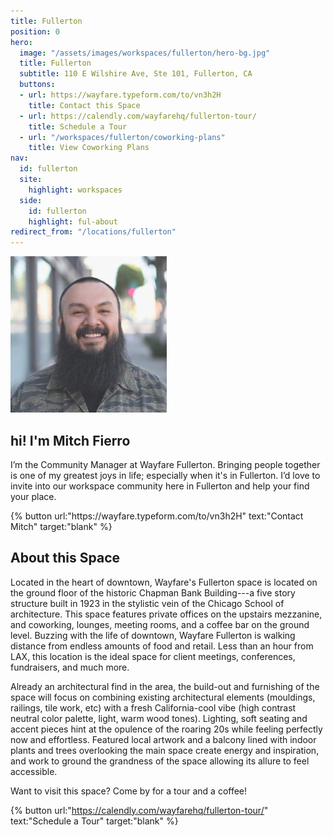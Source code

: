 ```yaml
---
title: Fullerton
position: 0
hero:
  image: "/assets/images/workspaces/fullerton/hero-bg.jpg"
  title: Fullerton
  subtitle: 110 E Wilshire Ave, Ste 101, Fullerton, CA
  buttons:
  - url: https://wayfare.typeform.com/to/vn3h2H
    title: Contact this Space
  - url: https://calendly.com/wayfarehq/fullerton-tour/
    title: Schedule a Tour
  - url: "/workspaces/fullerton/coworking-plans"
    title: View Coworking Plans
nav:
  id: fullerton
  site:
    highlight: workspaces
  side:
    id: fullerton
    highlight: ful-about
redirect_from: "/locations/fullerton"
---
```


<div class="row pb-4">
  <div class="col-12 col-md-4 col-lg-4 pb-3 justify-content-center">
    <img class="rounded-circle img-fluid" src="/assets/images/mitch-fierro.jpg" alt="" data-rjs="2">
  </div>
  <div class="col-12 col-md-8 col-lg-8 my-auto">
    <h2 class="h1 script">hi! I'm Mitch Fierro</h2>
    <p>I’m the Community Manager at Wayfare Fullerton. Bringing people together is one of my greatest joys in life; especially when it's in Fullerton. I’d love to invite into our workspace community here in Fullerton and help your find your place.</p>
    {% button url:"https://wayfare.typeform.com/to/vn3h2H" text:"Contact Mitch" target:"blank" %}
  </div>
</div>

## About this Space

Located in the heart of downtown, Wayfare's Fullerton space is located on the ground floor of the historic Chapman Bank Building---a five story structure built in 1923 in the stylistic vein of the Chicago School of architecture. This space features private offices on the upstairs mezzanine, and coworking, lounges, meeting rooms, and a coffee bar on the ground level. Buzzing with the life of downtown, Wayfare Fullerton is walking distance from endless amounts of food and retail. Less than an hour from LAX, this location is the ideal space for client meetings, conferences, fundraisers, and much more.

Already an architectural find in the area, the build-out and furnishing of the space will focus on combining existing architectural elements (mouldings, railings, tile work, etc) with a fresh California-cool vibe (high contrast neutral color palette, light, warm wood tones). Lighting, soft seating and accent pieces hint at the opulence of the roaring 20s while feeling perfectly now and effortless. Featured local artwork and a balcony lined with indoor plants and trees overlooking the main space create energy and inspiration, and work to ground the grandness of the space allowing its allure to feel accessible.

<!-- TODO: icons for each feature, maybe
## Space Overview

* Private Conference Room
* Comfortable Lounge Areas
* Coworking Desks
* Dedicated Desks
* Private Offices
* Coffee Bar
* Kitchen
* Lockers
* WiFi/Printing/Scanning -->


Want to visit this space? Come by for a tour and a coffee!

{% button url:"https://calendly.com/wayfarehq/fullerton-tour/" text:"Schedule a Tour" target:"blank" %}
